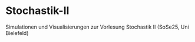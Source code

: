 # Stochastik-II
Simulationen und Visualisierungen zur Vorlesung Stochastik II (SoSe25, Uni Bielefeld)
